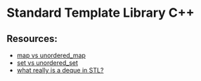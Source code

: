 # Standard Template Library C++

## Resources:
- [map vs unordered_map](https://www.geeksforgeeks.org/map-vs-unordered_map-c/)
- [set vs unordered_set](https://www.geeksforgeeks.org/set-vs-unordered_set-c-stl/)
- [what really is a deque in STL?](https://stackoverflow.com/questions/6292332/what-really-is-a-deque-in-stl#:~:text=deque%20could%20be%20implemented%20as,array%20with%20O(1)%20complexity)